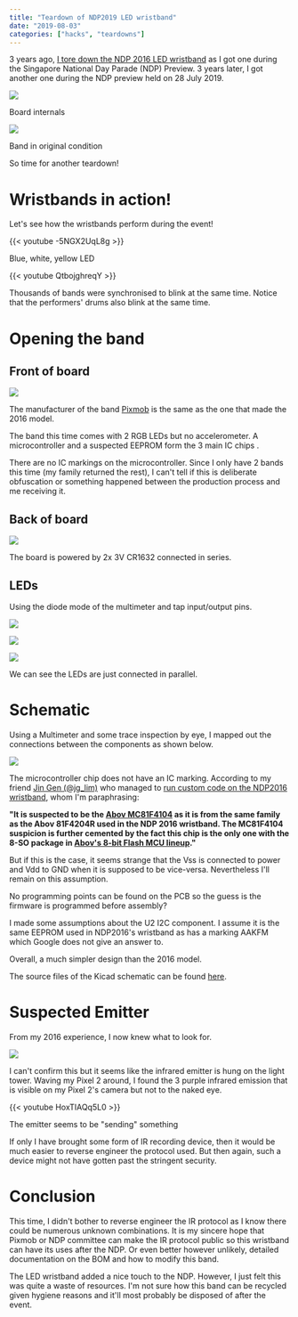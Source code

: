 ```yaml
---
title: "Teardown of NDP2019 LED wristband"
date: "2019-08-03"
categories: ["hacks", "teardowns"]
---
```


3 years ago, [I tore down the NDP 2016 LED wristband](/2016/08/partial-reverse-engineering-the-ndp-2016-led-wristband/) as I got one during the Singapore National Day Parade (NDP) Preview. 3 years later, I got another one during the NDP preview held on 28 July 2019.

[![](images/ndp2019-wristbands-opened-front-1024x303.jpg)](images/ndp2019-wristbands-opened-front.jpg)

Board internals

[![](images/ndp2019-wristbands-intact-1024x862.jpg)](images/ndp2019-wristbands-intact.jpg)

Band in original condition

So time for another teardown!

<!--more-->

# Wristbands in action!

Let's see how the wristbands perform during the event!

{{< youtube -5NGX2UqL8g >}}

Blue, white, yellow LED

{{< youtube QtbojghreqY >}}

Thousands of bands were synchronised to blink at the same time. Notice that the performers' drums also blink at the same time.

# Opening the band

## Front of board

[![](images/ndp2019-wristbands-opened-front-1024x303.jpg)](images/ndp2019-wristbands-opened-front.jpg)

The manufacturer of the band [Pixmob](https://www.pixmob.com/) is the same as the one that made the 2016 model.

The band this time comes with 2 RGB LEDs but no accelerometer. A microcontroller and a suspected EEPROM form the 3 main IC chips .

There are no IC markings on the microcontroller. Since I only have 2 bands this time (my family returned the rest), I can't tell if this is deliberate obfuscation or something happened between the production process and me receiving it.

## Back of board

[![](images/ndp2019-wristbands-opened-back-1024x541.jpg)](images/ndp2019-wristbands-opened-back.jpg)

The board is powered by 2x 3V CR1632 connected in series.

## LEDs

Using the diode mode of the multimeter and tap input/output pins.

[![](images/ndp2019-wristbands-opened-blue.jpg)](images/ndp2019-wristbands-opened-blue.jpg)

[![](images/ndp2019-wristbands-opened-red.jpg)](images/ndp2019-wristbands-opened-red.jpg)

[![](images/ndp2019-wristbands-opened-green.jpg)](images/ndp2019-wristbands-opened-green.jpg)

We can see the LEDs are just connected in parallel.

# Schematic

Using a Multimeter and some trace inspection by eye, I mapped out the connections between the components as shown below.

[![](images/ndp2019-wristband-schematic-1024x612.png)](images/ndp2019-wristband-schematic.png)

The microcontroller chip does not have an IC marking. According to my friend [Jin Gen (@jg\_lim)](https://twitter.com/jg_lim) who managed to [run custom code on the NDP2016 wristband](http://jg.sn.sg/ndp-pixmob-1/), whom I'm paraphrasing:

**"It is suspected to be the [Abov MC81F4104](http://www.abov.co.kr/en/index.php?Depth1=3&Depth2=1&Depth3=1&Depth4=2&Item=MC81F4104) as it is from the same family as the Abov 81F4204R used in the NDP 2016 wristband. The MC81F4104 suspicion is further cemented by the fact this chip is the only one with the 8-SO package in [Abov's 8-bit Flash MCU lineup](http://www.abov.co.kr/en/index.php?Depth1=3&Depth2=1&Depth3=1&Depth4=2)."**

But if this is the case, it seems strange that the Vss is connected to power and Vdd to GND when it is supposed to be vice-versa. Nevertheless I'll remain on this assumption.

No programming points can be found on the PCB so the guess is the firmware is programmed before assembly?

I made some assumptions about the U2 I2C component. I assume it is the same EEPROM used in NDP2016's wristband as has a marking AAKFM which Google does not give an answer to.

Overall, a much simpler design than the 2016 model.

The source files of the Kicad schematic can be found [here](https://github.com/yeokm1/ndp2019-wristband-teardown).

# Suspected Emitter

From my 2016 experience, I now knew what to look for.

[![](images/ndp2019-wristbands-emitter-1024x806.jpg)](images/ndp2019-wristbands-emitter.jpg)

I can't confirm this but it seems like the infrared emitter is hung on the light tower. Waving my Pixel 2 around, I found the 3 purple infrared emission that is visible on my Pixel 2's camera but not to the naked eye.

{{< youtube HoxTIAQq5L0 >}}

The emitter seems to be "sending" something

If only I have brought some form of IR recording device, then it would be much easier to reverse engineer the protocol used. But then again, such a device might not have gotten past the stringent security.

# Conclusion

This time, I didn't bother to reverse engineer the IR protocol as I know there could be numerous unknown combinations. It is my sincere hope that Pixmob or NDP committee can make the IR protocol public so this wristband can have its uses after the NDP. Or even better however unlikely, detailed documentation on the BOM and how to modify this band.

The LED wristband added a nice touch to the NDP. However, I just felt this was quite a waste of resources. I'm not sure how this band can be recycled given hygiene reasons and it'll most probably be disposed of after the event.
